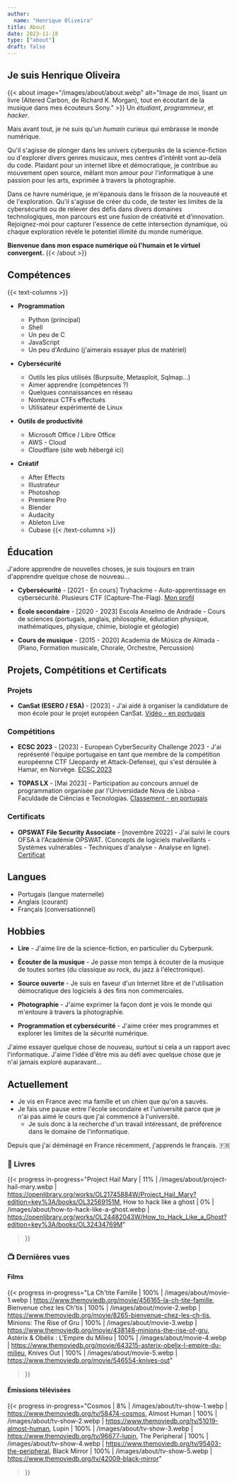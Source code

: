 ```yaml
---
author: 
  name: "Henrique Oliveira"
title: About
date: 2023-11-18
type: ["about"]
draft: false
---
```

## Je suis Henrique Oliveira

{{< about image="/images/about/about.webp" alt="Image de moi, lisant un livre (Altered Carbon, de Richard K. Morgan), tout en écoutant de la musique dans mes écouteurs Sony." >}}
Un _étudiant_, _programmeur_, et _hacker_.

Mais avant tout, je ne suis qu'un _humain_ curieux qui embrasse le monde numérique.

Qu'il s'agisse de plonger dans les univers cyberpunks de la science-fiction ou d'explorer divers genres musicaux, mes centres d'intérêt vont au-delà du code. Plaidant pour un internet libre et démocratique, je contribue au mouvement open source, mêlant mon amour pour l'informatique à une passion pour les arts, exprimée à travers la photographie.

Dans ce havre numérique, je m'épanouis dans le frisson de la nouveauté et de l'exploration. Qu'il s'agisse de créer du code, de tester les limites de la cybersécurité ou de relever des défis dans divers domaines technologiques, mon parcours est une fusion de créativité et d'innovation. Rejoignez-moi pour capturer l'essence de cette intersection dynamique, où chaque exploration révèle le potentiel illimité du monde numérique.

**Bienvenue dans mon espace numérique où l'humain et le virtuel convergent.**
{{< /about >}}

## Compétences

{{< text-columns >}}
- **Programmation**
  - Python (principal)
  - Shell
  - Un peu de C
  - JavaScript
  - Un peu d'Arduino (j'aimerais essayer plus de matériel)

- **Cybersécurité**
  - Outils les plus utilisés (Burpsuite, Metasploit, Sqlmap...)
  - Aimer apprendre (compétences ?)
  - Quelques connaissances en réseau
  - Nombreux CTFs effectués
  - Utilisateur expérimenté de Linux

- **Outils de productivité**
  - Microsoft Office / Libre Office
  - AWS - Cloud
  - Cloudflare (site web hébergé ici)

- **Créatif**
  - After Effects
  - Illustrateur
  - Photoshop
  - Premiere Pro
  - Blender
  - Audacity
  - Ableton Live
  - Cubase
{{< /text-columns >}}

## Éducation
J'adore apprendre de nouvelles choses, je suis toujours en train d'apprendre quelque chose de nouveau...

- **Cybersécurité** - \[2021 - En cours\] Tryhackme - Auto-apprentissage en cybersécurité. Plusieurs CTF (Capture-The-Flag). [Mon profil](https://tryhackme.com/p/M0streng0)

- **École secondaire** - \[2020 - 2023\] Escola Anselmo de Andrade - Cours de sciences (portugais, anglais, philosophie, éducation physique, mathématiques, physique, chimie, biologie et géologie)

- **Cours de musique** - \[2015 - 2020\] Academia de Música de Almada - (Piano, Formation musicale, Chorale, Orchestre, Percussion)

## Projets, Compétitions et Certificats

### Projets
- **CanSat (ESERO / ESA)** - \[2023\] - J'ai aidé à organiser la candidature de mon école pour le projet européen CanSat. [Vidéo - en portugais](https://www.youtube.com/watch?v=ZQTJ3w4_kTc)

### Compétitions
- **ECSC 2023** - \[2023\] - European CyberSecurity Challenge 2023 - J'ai représenté l'équipe portugaise en tant que membre de la compétition européenne CTF (Jeopardy et Attack-Defense), qui s'est déroulée à Hamar, en Norvège. [ECSC 2023](https://ecsc.eu/2023-challenge)

- **TOPAS LX** - \[Mai 2023\] - Participation au concours annuel de programmation organisée par l'Universidade Nova de Lisboa - Faculdade de Ciências e Tecnologias. [Classement - en portugais](https://eventos.fct.unl.pt/topas-lx/pages/classificacao-2023)

### Certificats
- **OPSWAT File Security Associate** - \[novembre 2022\] - J'ai suivi le cours OFSA à l'Académie OPSWAT. (Concepts de logiciels malveillants - Systèmes vulnérables - Techniques d'analyse - Analyse en ligne). [Certificat](https://learn.opswatacademy.com/certificate/4pbY8cSicg)

## Langues

- Portugais (langue maternelle)
- Anglais (courant)
- Français (conversationnel)

## Hobbies

- **Lire** - J'aime lire de la science-fiction, en particulier du Cyberpunk.

- **Écouter de la musique** - Je passe mon temps à écouter de la musique de toutes sortes (du classique au rock, du jazz à l'électronique).

- **Source ouverte** - Je suis en faveur d'un Internet libre et de l'utilisation démocratique des logiciels à des fins non commerciales.

- **Photographie** - J'aime exprimer la façon dont je vois le monde qui m'entoure à travers la photographie.

- **Programmation et cybersécurité** - J'aime créer mes programmes et explorer les limites de la sécurité numérique.

J'aime essayer quelque chose de nouveau, surtout si cela a un rapport avec l'informatique. J'aime l'idée d'être mis au défi avec quelque chose que je n'ai jamais exploré auparavant...

## Actuellement 
- Je vis en France avec ma famille et un chien que qu'on a sauvés.
- Je fais une pause entre l'école secondaire et l'université parce que je n'ai pas aimé le cours que j'ai commencé à l'université.
  - Je suis donc à la recherche d'un travail intéressant, de préférence dans le domaine de l'informatique.

Depuis que j'ai déménagé en France récemment, j'apprends le français. :fr:

### :book: Livres

{{< progress
  in-progress="Project Hail Mary | 11% | /images/about/project-hail-mary.webp | https://openlibrary.org/works/OL21745884W/Project_Hail_Mary?edition=key%3A/books/OL32569151M, How to hack like a ghost | 0% | /images/about/how-to-hack-like-a-ghost.webp | https://openlibrary.org/works/OL24482043W/How_to_Hack_Like_a_Ghost?edition=key%3A/books/OL32434769M"
>}}

### :tv: Dernières vues

#### Films

{{< progress
  in-progress="La Ch'tite Famille | 100% | /images/about/movie-1.webp | https://www.themoviedb.org/movie/456165-la-ch-tite-famille, Bienvenue chez les Ch'tis | 100% | /images/about/movie-2.webp | https://www.themoviedb.org/movie/8265-bienvenue-chez-les-ch-tis, Minions: The Rise of Gru | 100% | /images/about/movie-3.webp | https://www.themoviedb.org/movie/438148-minions-the-rise-of-gru, Astérix & Obélix : L'Empire du Milieu | 100% | /images/about/movie-4.webp | https://www.themoviedb.org/movie/643215-asterix-obelix-l-empire-du-milieu, Knives Out | 100% | /images/about/movie-5.webp | https://www.themoviedb.org/movie/546554-knives-out"
>}}

#### Émissions télévisées

{{< progress
  in-progress="Cosmos | 8% | /images/about/tv-show-1.webp | https://www.themoviedb.org/tv/58474-cosmos, Almost Human | 100% | /images/about/tv-show-2.webp | https://www.themoviedb.org/tv/51019-almost-human, Lupin | 100% | /images/about/tv-show-3.webp | https://www.themoviedb.org/tv/96677-lupin, The Peripheral | 100% | /images/about/tv-show-4.webp | https://www.themoviedb.org/tv/95403-the-peripheral, Black Mirror | 100% | /images/about/tv-show-5.webp | https://www.themoviedb.org/tv/42009-black-mirror"
>}}